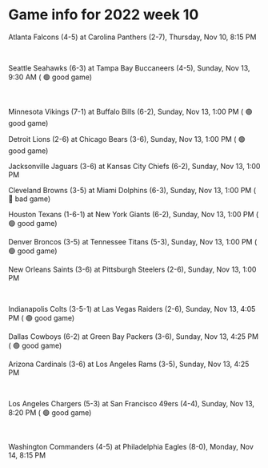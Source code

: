 # Game info for 2022 week 10

Atlanta Falcons (4-5) at Carolina Panthers (2-7), Thursday, Nov 10, 8:15 PM


<br/>

Seattle Seahawks (6-3) at Tampa Bay Buccaneers (4-5), Sunday, Nov 13, 9:30 AM (	:green_circle: good game)


<br/>

Minnesota Vikings (7-1) at Buffalo Bills (6-2), Sunday, Nov 13, 1:00 PM (	:green_circle: good game)

Detroit Lions (2-6) at Chicago Bears (3-6), Sunday, Nov 13, 1:00 PM (	:green_circle: good game)

Jacksonville Jaguars (3-6) at Kansas City Chiefs (6-2), Sunday, Nov 13, 1:00 PM

Cleveland Browns (3-5) at Miami Dolphins (6-3), Sunday, Nov 13, 1:00 PM (	:red_circle: bad game)

Houston Texans (1-6-1) at New York Giants (6-2), Sunday, Nov 13, 1:00 PM (	:green_circle: good game)

Denver Broncos (3-5) at Tennessee Titans (5-3), Sunday, Nov 13, 1:00 PM (	:green_circle: good game)

New Orleans Saints (3-6) at Pittsburgh Steelers (2-6), Sunday, Nov 13, 1:00 PM


<br/>

Indianapolis Colts (3-5-1) at Las Vegas Raiders (2-6), Sunday, Nov 13, 4:05 PM (	:green_circle: good game)

Dallas Cowboys (6-2) at Green Bay Packers (3-6), Sunday, Nov 13, 4:25 PM (	:green_circle: good game)

Arizona Cardinals (3-6) at Los Angeles Rams (3-5), Sunday, Nov 13, 4:25 PM


<br/>

Los Angeles Chargers (5-3) at San Francisco 49ers (4-4), Sunday, Nov 13, 8:20 PM (	:green_circle: good game)


<br/>

Washington Commanders (4-5) at Philadelphia Eagles (8-0), Monday, Nov 14, 8:15 PM

